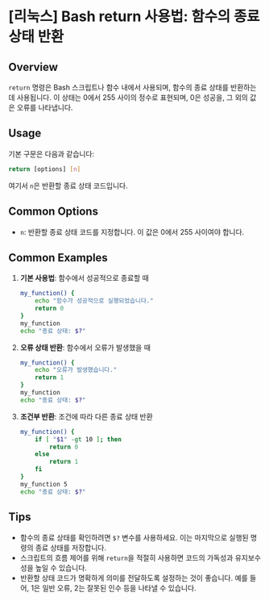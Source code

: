 # [리눅스] Bash return 사용법: 함수의 종료 상태 반환

## Overview
`return` 명령은 Bash 스크립트나 함수 내에서 사용되며, 함수의 종료 상태를 반환하는 데 사용됩니다. 이 상태는 0에서 255 사이의 정수로 표현되며, 0은 성공을, 그 외의 값은 오류를 나타냅니다.

## Usage
기본 구문은 다음과 같습니다:

```bash
return [options] [n]
```

여기서 `n`은 반환할 종료 상태 코드입니다.

## Common Options
- `n`: 반환할 종료 상태 코드를 지정합니다. 이 값은 0에서 255 사이여야 합니다.

## Common Examples

1. **기본 사용법**: 함수에서 성공적으로 종료할 때
   ```bash
   my_function() {
       echo "함수가 성공적으로 실행되었습니다."
       return 0
   }
   my_function
   echo "종료 상태: $?"
   ```

2. **오류 상태 반환**: 함수에서 오류가 발생했을 때
   ```bash
   my_function() {
       echo "오류가 발생했습니다."
       return 1
   }
   my_function
   echo "종료 상태: $?"
   ```

3. **조건부 반환**: 조건에 따라 다른 종료 상태 반환
   ```bash
   my_function() {
       if [ "$1" -gt 10 ]; then
           return 0
       else
           return 1
       fi
   }
   my_function 5
   echo "종료 상태: $?"
   ```

## Tips
- 함수의 종료 상태를 확인하려면 `$?` 변수를 사용하세요. 이는 마지막으로 실행된 명령의 종료 상태를 저장합니다.
- 스크립트의 흐름 제어를 위해 `return`을 적절히 사용하면 코드의 가독성과 유지보수성을 높일 수 있습니다.
- 반환할 상태 코드가 명확하게 의미를 전달하도록 설정하는 것이 좋습니다. 예를 들어, 1은 일반 오류, 2는 잘못된 인수 등을 나타낼 수 있습니다.
